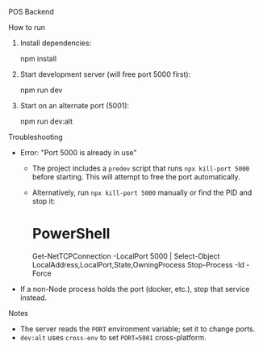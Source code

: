 POS Backend

How to run

1. Install dependencies:

   npm install

2. Start development server (will free port 5000 first):

   npm run dev

3. Start on an alternate port (5001):

   npm run dev:alt

Troubleshooting

- Error: "Port 5000 is already in use"
  - The project includes a `predev` script that runs `npx kill-port 5000` before starting. This will attempt to free the port automatically.
  - Alternatively, run `npx kill-port 5000` manually or find the PID and stop it:

    # PowerShell
    Get-NetTCPConnection -LocalPort 5000 | Select-Object LocalAddress,LocalPort,State,OwningProcess
    Stop-Process -Id <PID> -Force

- If a non-Node process holds the port (docker, etc.), stop that service instead.

Notes

- The server reads the `PORT` environment variable; set it to change ports.
- `dev:alt` uses `cross-env` to set `PORT=5001` cross-platform.
